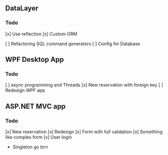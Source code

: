 ## DataLayer
### Todo
[x] Use reflection
[x] Custom ORM

[ ] Refactoring SQL command generators
[ ] Config for Database

## WPF Desktop App
### Todo 
[ ] async programming and Threads
[x] New reservation with foreign key
[ ] Redesign WPF app 

## ASP.NET MVC app
### Todo 
[x] New reservation
[x] Redesign
[x] Form with full validation 
[x] Something like complex form
[x] User login
  - Singleton go brrr 
